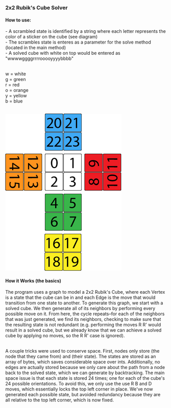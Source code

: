 <h3>2x2 Rubik's Cube Solver</h3>

<h4>How to use:</h4>
- A scrambled state is identified by a string where each letter represents the color of a sticker on the cube (see diagram)<br>
- The scrambles state is enteres as a parameter for the solve method (located in the main method)<br>
- A solved cube with white on top would be entered as "wwwwggggrrrrooooyyyybbbb"<br><br>

w = white<br>
g = green<br>
r = red<br>
o = orange<br>
y = yellow<br>
b = blue<br><br>

<img src = "2x2_guide.png">

<h4>How it Works (the basics)</h4>
The program uses a graph to model a 2x2 Rubik's Cube, where each Vertex is a state that the cube can be in and each Edge is the move that would transition from one state to another. To generate this graph, we start with a solved cube. We then generate all of its neighbors by performing every possible move on it. From here, the cycle repeats–for each of the neighbors that was just generated, we find its neighbors, checking to make sure that the resulting state is not redundant (e.g. performing the moves R R' would result in a solved cube, but we already know that we can achieve a solved cube by applying no moves, so the R R' case is ignored). <br><br>

A couple tricks were used to conserve space. First, nodes only store (the node that they came from) and (their state). The states are stored as an array of bytes, which saves considerable space over ints. Additionally, no edges are actually stored because we only care about the path from a node back to the solved state, which we can generate by backtracking. The main space issue is that each state is stored 24 times; one for each of the cube's 24 possible orientations. To avoid this, we only use the use R B and D moves, which essentially locks the top left corner in place. We've now generated each possible state, but avoided redundancy because they are all relative to the top left corner, which is now fixed.